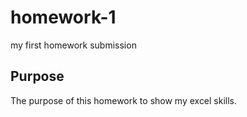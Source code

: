 # homework-1
my first homework submission

## Purpose
The purpose of this homework to show my excel skills. 
